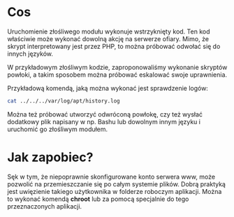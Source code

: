 # Cos

Uruchomienie złośliwego modułu wykonuje wstrzyknięty kod. Ten kod właściwie może wykonać dowolną akcję na serwerze ofiary. Mimo, że skrypt interpretowany jest przez PHP, to można próbować odwołać się do innych języków.

W przykładowym złośliwym kodzie, zaproponowaliśmy wykonanie skryptów powłoki, a takim sposobem można próbować eskalować swoje uprawnienia.

Przykładową komendą, jaką można wykonać jest sprawdzenie logów:

```sh
cat ../../../var/log/apt/history.log
```

Można też próbować utworzyć odwróconą powłokę, czy też wysłać dodatkowy plik napisany w np. Bashu lub dowolnym innym języku i uruchomić go złośliwym modułem.

# Jak zapobiec?

Sęk w tym, że niepoprawnie skonfigurowane konto serwera www, może pozwolić na przemieszczanie się po całym systemie plików. Dobrą praktyką jest uwięzienie takiego użytkownika w folderze roboczym aplikacji. Można to wykonać komendą **chroot** lub za pomocą specjalnie do tego przeznaczonych aplikacji.
